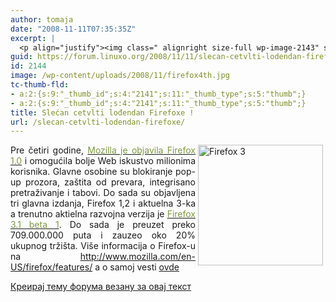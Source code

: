 ```yaml
---
author: tomaja
date: "2008-11-11T07:35:35Z"
excerpt: |
  <p align="justify"><img class=" alignright size-full wp-image-2143" src="https://linuxo.org/wp-content/uploads/2008/11/firefox4th.jpg" alt="Firefox 3" title="Firefox 3" hspace="4" width="200" height="193" align="right" />Pre četiri godine,&nbsp;<a href="http://www.mozilla.org/press/mozilla-2004-11-09.html" onclick="javascript:pageTracker._trackPageview('/outbound/article/http://www.mozilla.org/press/mozilla-2004-11-09.html');"><font color="#7f9a42">Mozilla je objavila&nbsp;Firefox 1.0</font></a> i omogućila&nbsp;bolje&nbsp;Web iskustvo milionima korisnika.&nbsp;Glavne osobine su blokiranje&nbsp;pop-up prozora, za&scaron;tita od prevara, integrisano pretraživanje&nbsp;i tabovi. Do sada su objavljena tri glavna izdanja, Firefox 1,2 i aktuelna 3-ka a trenutno aktielna razvojna verzija je&nbsp;<a href="https://developer.mozilla.org/devnews/index.php/2008/10/14/firefox-31-beta-1-now-available-for-download/" onclick="javascript:pageTracker._trackPageview('/outbound/article/https://developer.mozilla.org/devnews/index.php/2008/10/14/firefox-31-beta-1-now-available-for-download/');"><font color="#7f9a42">Firefox 3.1 beta 1</font></a>. Do sada je preuzet preko 709.000.000 puta i zauzeo oko 20% ukupnog trži&scaron;ta. Vi&scaron;e informacija&nbsp;o Firefox-u na&nbsp;<a href="http://www.mozilla.com/en-US/firefox/features/">http://www.mozilla.com/en-US/firefox/features/</a>&nbsp;a o&nbsp;samoj vesti <a href="http://blog.mozilla.com/blog/2008/11/09/firefox-turns-four/" target="_blank">ovde</a></p>
guid: https://forum.linuxo.org/2008/11/11/slecan-cetvlti-lodendan-firefoxe/
id: 2144
image: /wp-content/uploads/2008/11/firefox4th.jpg
tc-thumb-fld:
- a:2:{s:9:"_thumb_id";s:4:"2141";s:11:"_thumb_type";s:5:"thumb";}
- a:2:{s:9:"_thumb_id";s:4:"2141";s:11:"_thumb_type";s:5:"thumb";}
title: Slećan cetvlti lođendan Firefoxe !
url: /slecan-cetvlti-lodendan-firefoxe/
---
```

<p align="justify">
  <img class=" alignright size-full wp-image-2143" src="https://linuxo.org/wp-content/uploads/2008/11/firefox4th.jpg" alt="Firefox 3" title="Firefox 3" hspace="4" width="200" height="193" align="right" />Pre četiri godine,&nbsp;<a href="http://www.mozilla.org/press/mozilla-2004-11-09.html" onclick="javascript:pageTracker._trackPageview('/outbound/article/http://www.mozilla.org/press/mozilla-2004-11-09.html');"><font color="#7f9a42">Mozilla je objavila&nbsp;Firefox 1.0</font></a> i omogućila&nbsp;bolje&nbsp;Web iskustvo milionima korisnika.&nbsp;Glavne osobine su blokiranje&nbsp;pop-up prozora, za&scaron;tita od prevara, integrisano pretraživanje&nbsp;i tabovi. Do sada su objavljena tri glavna izdanja, Firefox 1,2 i aktuelna 3-ka a trenutno aktielna razvojna verzija je&nbsp;<a href="https://developer.mozilla.org/devnews/index.php/2008/10/14/firefox-31-beta-1-now-available-for-download/" onclick="javascript:pageTracker._trackPageview('/outbound/article/https://developer.mozilla.org/devnews/index.php/2008/10/14/firefox-31-beta-1-now-available-for-download/');"><font color="#7f9a42">Firefox 3.1 beta 1</font></a>. Do sada je preuzet preko 709.000.000 puta i zauzeo oko 20% ukupnog trži&scaron;ta. Vi&scaron;e informacija&nbsp;o Firefox-u na&nbsp;<a href="http://www.mozilla.com/en-US/firefox/features/">http://www.mozilla.com/en-US/firefox/features/</a>&nbsp;a o&nbsp;samoj vesti <a href="http://blog.mozilla.com/blog/2008/11/09/firefox-turns-four/" target="_blank">ovde</a>
</p>

<!--break-->

[Креирај тему форума везану за овај текст](https://linuxo.org/nova-tema-na-forumu/?se_pid=2144)
